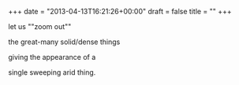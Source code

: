 +++
date = "2013-04-13T16:21:26+00:00"
draft = false
title = ""
+++
<p>let us ""zoom out""</p>
<p>the great-many solid/dense things</p>
<p>giving the appearance of a</p>
<p>single sweeping arid thing.</p>
